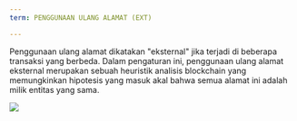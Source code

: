 ```yaml
---
term: PENGGUNAAN ULANG ALAMAT (EXT)

---
```

Penggunaan ulang alamat dikatakan "eksternal" jika terjadi di beberapa transaksi yang berbeda. Dalam pengaturan ini, penggunaan ulang alamat eksternal merupakan sebuah heuristik analisis blockchain yang memungkinkan hipotesis yang masuk akal bahwa semua alamat ini adalah milik entitas yang sama.

![](../../dictionnaire/assets/27.webp)